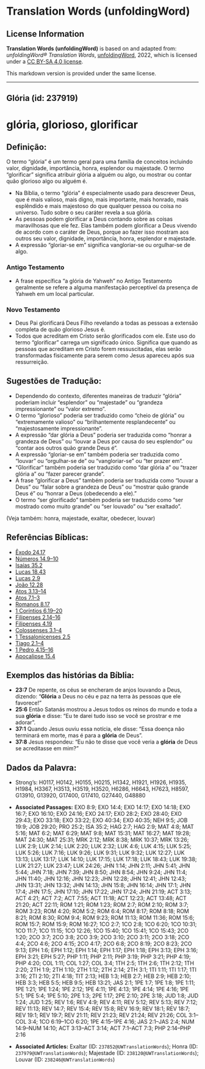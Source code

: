 # Translation Words (unfoldingWord)

## License Information

**Translation Words (unfoldingWord)** is based on and adapted from: _unfoldingWord® Translation Words_, [unfoldingWord](https://unfoldingword.org/utw), 2022, which is licensed under a [CC BY-SA 4.0 license](https://creativecommons.org/licenses/by-sa/4.0/legalcode.en).

This markdown version is provided under the same license.



--------------------------------

## Glória (id: 237919)

glória, glorioso, glorificar
============================

Definição:
----------

O termo “glória” é um termo geral para uma família de conceitos incluindo valor, dignidade, importância, honra, esplendor ou majestade. O termo “glorificar” significa atribuir glória a alguém ou algo, ou mostrar ou contar quão glorioso algo ou alguém é.

* Na Bíblia, o termo “glória” é especialmente usado para descrever Deus, que é mais valioso, mais digno, mais importante, mais honrado, mais esplêndido e mais majestoso do que qualquer pessoa ou coisa no universo. Tudo sobre o seu caráter revela a sua glória.
* As pessoas podem glorificar a Deus contando sobre as coisas maravilhosas que ele fez. Elas também podem glorificar a Deus vivendo de acordo com o caráter de Deus, porque ao fazer isso mostram aos outros seu valor, dignidade, importância, honra, esplendor e majestade.
* A expressão “gloriar\-se em” significa vangloriar\-se ou orgulhar\-se de algo.

### Antigo Testamento

* A frase específica “a glória de Yahweh” no Antigo Testamento geralmente se refere a alguma manifestação perceptível da presença de Yahweh em um local particular.

### Novo Testamento

* Deus Pai glorificará Deus Filho revelando a todas as pessoas a extensão completa de quão glorioso Jesus é.
* Todos que acreditam em Cristo serão glorificados com ele. Este uso do termo “glorificar” carrega um significado único. Significa que quando as pessoas que acreditam em Cristo forem ressuscitadas, elas serão transformadas fisicamente para serem como Jesus apareceu após sua ressurreição.

Sugestões de Tradução:
----------------------

* Dependendo do contexto, diferentes maneiras de traduzir “glória” poderiam incluir “esplendor” ou “majestade” ou “grandeza impressionante” ou “valor extremo”.
* O termo “glorioso” poderia ser traduzido como “cheio de glória” ou “extremamente valioso” ou “brilhantemente resplandecente” ou “majestosamente impressionante”.
* A expressão “dar glória a Deus” poderia ser traduzida como “honrar a grandeza de Deus” ou “louvar a Deus por causa do seu esplendor” ou “contar aos outros quão grande Deus é”.
* A expressão “gloriar\-se em” também poderia ser traduzida como “louvar” ou “orgulhar\-se de” ou “vangloriar\-se” ou “ter prazer em”.
* “Glorificar” também poderia ser traduzido como “dar glória a” ou “trazer glória a” ou “fazer parecer grande”.
* A frase “glorificar a Deus” também poderia ser traduzida como “louvar a Deus” ou “falar sobre a grandeza de Deus” ou “mostrar quão grande Deus é” ou “honrar a Deus (obedecendo a ele).”
* O termo “ser glorificado” também poderia ser traduzido como “ser mostrado como muito grande” ou “ser louvado” ou “ser exaltado”.

(Veja também: honra, majestade, exaltar, obedecer, louvar)

Referências Bíblicas:
---------------------

* [Êxodo 24\.17](https://ref.ly/Exod24:17)
* [Números 14\.9–10](https://ref.ly/Num14:9-Num14:10)
* [Isaías 35\.2](https://ref.ly/Isa35:2)
* [Lucas 18\.43](https://ref.ly/Luke18:43)
* [Lucas 2\.9](https://ref.ly/Luke2:9)
* [João 12\.28](https://ref.ly/John12:28)
* [Atos 3\.13–14](https://ref.ly/Acts3:13-Acts3:14)
* [Atos 7\.1–3](https://ref.ly/Acts7:1-Acts7:3)
* [Romanos 8\.17](https://ref.ly/Rom8:17)
* [1 Coríntios 6\.19–20](https://ref.ly/1Cor6:19-1Cor6:20)
* [Filipenses 2\.14–16](https://ref.ly/Phil2:14-Phil2:16)
* [Filipenses 4\.19](https://ref.ly/Phil4:19)
* [Colossenses 3\.1–4](https://ref.ly/Col3:1-Col3:4)
* [1 Tessalonicenses 2\.5](https://ref.ly/1Thess2:5)
* [Tiago 2\.1–4](https://ref.ly/Jas2:1-Jas2:4)
* [1 Pedro 4\.15–16](https://ref.ly/1Pet4:15-1Pet4:16)
* [Apocalipse 15\.4](https://ref.ly/Rev15:4)

Exemplos das histórias da Bíblia:
---------------------------------

* **23:7** De repente, os céus se encheram de anjos louvando a Deus, dizendo: “**Glória** a Deus no céu e paz na terra às pessoas que ele favorece!”
* **25:6** Então Satanás mostrou a Jesus todos os reinos do mundo e toda a sua **glória** e disse: “Eu te darei tudo isso se você se prostrar e me adorar”.
* **37:1** Quando Jesus ouviu essa notícia, ele disse: “Essa doença não terminará em morte, mas é para a **glória** de Deus”.
* **37:8** Jesus respondeu: “Eu não te disse que você veria a **glória** de Deus se acreditasse em mim?”

Dados da Palavra:
-----------------

* Strong’s: H0117, H0142, H0155, H0215, H1342, H1921, H1926, H1935, H1984, H3367, H3513, H3519, H3520, H6286, H6643, H7623, H8597, G13910, G13920, G17400, G17410, G27440, G48880

* **Associated Passages:** EXO 8:9; EXO 14:4; EXO 14:17; EXO 14:18; EXO 16:7; EXO 16:10; EXO 24:16; EXO 24:17; EXO 28:2; EXO 28:40; EXO 29:43; EXO 33:18; EXO 33:22; EXO 40:34; EXO 40:35; NEH 9:5; JOB 19:9; JOB 29:20; PRO 25:2; ISA 35:2; HAG 2:7; HAG 2:9; MAT 4:8; MAT 5:16; MAT 6:2; MAT 6:29; MAT 9:8; MAT 15:31; MAT 16:27; MAT 19:28; MAT 24:30; MAT 25:31; MRK 2:12; MRK 8:38; MRK 10:37; MRK 13:26; LUK 2:9; LUK 2:14; LUK 2:20; LUK 2:32; LUK 4:6; LUK 4:15; LUK 5:25; LUK 5:26; LUK 7:16; LUK 9:26; LUK 9:31; LUK 9:32; LUK 12:27; LUK 13:13; LUK 13:17; LUK 14:10; LUK 17:15; LUK 17:18; LUK 18:43; LUK 19:38; LUK 21:27; LUK 23:47; LUK 24:26; JHN 1:14; JHN 2:11; JHN 5:41; JHN 5:44; JHN 7:18; JHN 7:39; JHN 8:50; JHN 8:54; JHN 9:24; JHN 11:4; JHN 11:40; JHN 12:16; JHN 12:23; JHN 12:28; JHN 12:41; JHN 12:43; JHN 13:31; JHN 13:32; JHN 14:13; JHN 15:8; JHN 16:14; JHN 17:1; JHN 17:4; JHN 17:5; JHN 17:10; JHN 17:22; JHN 17:24; JHN 21:19; ACT 3:13; ACT 4:21; ACT 7:2; ACT 7:55; ACT 11:18; ACT 12:23; ACT 13:48; ACT 21:20; ACT 22:11; ROM 1:21; ROM 1:23; ROM 2:7; ROM 2:10; ROM 3:7; ROM 3:23; ROM 4:20; ROM 5:2; ROM 6:4; ROM 8:17; ROM 8:18; ROM 8:21; ROM 8:30; ROM 9:4; ROM 9:23; ROM 11:13; ROM 11:36; ROM 15:6; ROM 15:7; ROM 15:9; ROM 16:27; 1CO 2:7; 1CO 2:8; 1CO 6:20; 1CO 10:31; 1CO 11:7; 1CO 11:15; 1CO 12:26; 1CO 15:40; 1CO 15:41; 1CO 15:43; 2CO 1:20; 2CO 3:7; 2CO 3:8; 2CO 3:9; 2CO 3:10; 2CO 3:11; 2CO 3:18; 2CO 4:4; 2CO 4:6; 2CO 4:15; 2CO 4:17; 2CO 6:8; 2CO 8:19; 2CO 8:23; 2CO 9:13; EPH 1:6; EPH 1:12; EPH 1:14; EPH 1:17; EPH 1:18; EPH 3:13; EPH 3:16; EPH 3:21; EPH 5:27; PHP 1:11; PHP 2:11; PHP 3:19; PHP 3:21; PHP 4:19; PHP 4:20; COL 1:11; COL 1:27; COL 3:4; 1TH 2:5; 1TH 2:6; 1TH 2:12; 1TH 2:20; 2TH 1:9; 2TH 1:10; 2TH 1:12; 2TH 2:14; 2TH 3:1; 1TI 1:11; 1TI 1:17; 1TI 3:16; 2TI 2:10; 2TI 4:18; TIT 2:13; HEB 1:3; HEB 2:7; HEB 2:9; HEB 2:10; HEB 3:3; HEB 5:5; HEB 9:5; HEB 13:21; JAS 2:1; 1PE 1:7; 1PE 1:8; 1PE 1:11; 1PE 1:21; 1PE 1:24; 1PE 2:12; 1PE 4:11; 1PE 4:13; 1PE 4:14; 1PE 4:16; 1PE 5:1; 1PE 5:4; 1PE 5:10; 2PE 1:3; 2PE 1:17; 2PE 2:10; 2PE 3:18; JUD 1:8; JUD 1:24; JUD 1:25; REV 1:6; REV 4:9; REV 4:11; REV 5:12; REV 5:13; REV 7:12; REV 11:13; REV 14:7; REV 15:4; REV 15:8; REV 16:9; REV 18:1; REV 18:7; REV 19:1; REV 19:7; REV 21:11; REV 21:23; REV 21:24; REV 21:26; COL 3:1–COL 3:4; 1CO 6:19–1CO 6:20; 1PE 4:15–1PE 4:16; JAS 2:1–JAS 2:4; NUM 14:9–NUM 14:10; ACT 3:13–ACT 3:14; ACT 7:1–ACT 7:3; PHP 2:14–PHP 2:16
* **Associated Articles:** Exaltar (ID: `237852@UWTranslationWords`); Honra (ID: `237979@UWTranslationWords`); Majestade (ID: `238120@UWTranslationWords`); Louvar (ID: `238246@UWTranslationWords`)

